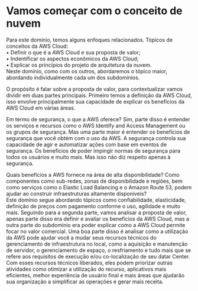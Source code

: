 # Vamos começar com o conceito de nuvem
Para este domínio, temos alguns enfoques relacionados. Tópicos de conceitos da AWS Cloud: <br>
•	Definir o que é a AWS Cloud e sua proposta de valor; <br>
•	Indentificar os aspectos econômicos da AWS Cloud;<br>
•	Explicar os princípios do projeto de arquitetura da nuvem.<br>
Neste domínio, como com os outros, abordaremos o tópico maior, abordando individualmente cada um dos subdomínios.<br>
<p>
O propósito é falar sobre a proposta de valor, para contextualizar vamos dividir em duas partes principais. Primeiro temos a definição da AWS Cloud, isso envolve principalmente sua capacidade de explicar os benefícios da AWS Cloud em várias áreas. </p><p>
Em termo de segurança, o que a AWS oferece? Sim, parte disso é entender os serviços e recursos como o AWS Identify and Access Management ou os grupos de segurança. Mas uma parte maior é entender os benefícios de segurança que você obtém com o uso da AWS. A segurança controla sua capacidade de agir e automatizar ações com base em eventos de segurança. Os benefícios de poder impingir normas de segurança para todos os usuários e muito mais. Mas isso não diz respeito apenas à segurança.</p><p>
Quais benefícios a AWS fornece na área de alta disponibilidade? Como componentes como sub-redes, zonas de disponibilidade e regiões, bem como serviços como o Elastic Load Balancing e o Amazon Route 53, podem ajudar ao construir infraestruturas altamente disponíveis? <br>
Este domínio segue abordando tópicos como confiabilidade, elasticidade, definição de preços com pagamento conforme o uso, agilidade e muito mais.
Seguindo para a segunda parte, vamos analisar a proposta de valor, apenas parte disso era definir e avaliar os benefícios da AWS Cloud, mas a outra parte do subdomínio era poder explicar como a AWS Cloud permite focar no valor comercial. Uma boa parte disso é analisar como a utilização da AWS pode ajudar você a mudar seus recursos técnicos do gerenciamento de infraestrutura no local, como a aquisição e manutenção de servidor,  o gerenciamento de espaço, o resfriamento e tudo mais que se refere aos requisitos de execução e/ou co-localização de seu datar Center. Com esses recursos técnicos liberados, eles podem priorizar outras atividades como otimizar a utilização do recurso, aplicativos mais eficientes, melhor experiência de usuário final e mais áreas que ajudarão sua organização a simplificar as operações e gerar mais receita.</p>
